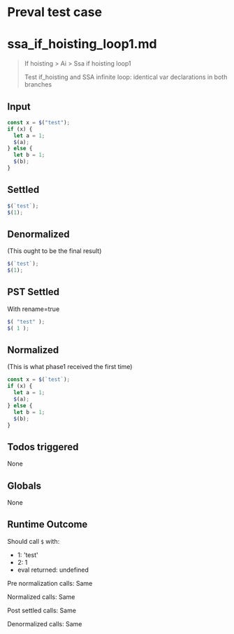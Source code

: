 # Preval test case

# ssa_if_hoisting_loop1.md

> If hoisting > Ai > Ssa if hoisting loop1
>
> Test if_hoisting and SSA infinite loop: identical var declarations in both branches

## Input

`````js filename=intro
const x = $("test");
if (x) {
  let a = 1;
  $(a);
} else {
  let b = 1;
  $(b);
}
`````


## Settled


`````js filename=intro
$(`test`);
$(1);
`````


## Denormalized
(This ought to be the final result)

`````js filename=intro
$(`test`);
$(1);
`````


## PST Settled
With rename=true

`````js filename=intro
$( "test" );
$( 1 );
`````


## Normalized
(This is what phase1 received the first time)

`````js filename=intro
const x = $(`test`);
if (x) {
  let a = 1;
  $(a);
} else {
  let b = 1;
  $(b);
}
`````


## Todos triggered


None


## Globals


None


## Runtime Outcome


Should call `$` with:
 - 1: 'test'
 - 2: 1
 - eval returned: undefined

Pre normalization calls: Same

Normalized calls: Same

Post settled calls: Same

Denormalized calls: Same

